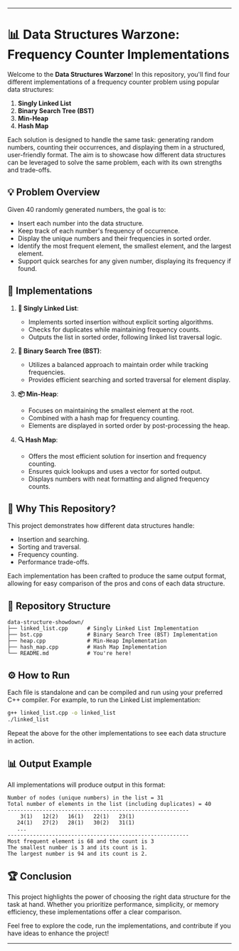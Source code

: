 

---

# 📊 Data Structures Warzone: Frequency Counter Implementations

Welcome to the **Data Structures Warzone**! In this repository, you'll find four different implementations of a frequency counter problem using popular data structures:

1. **Singly Linked List**
2. **Binary Search Tree (BST)**
3. **Min-Heap**
4. **Hash Map**

Each solution is designed to handle the same task: generating random numbers, counting their occurrences, and displaying them in a structured, user-friendly format. The aim is to showcase how different data structures can be leveraged to solve the same problem, each with its own strengths and trade-offs.

## 💡 Problem Overview

Given 40 randomly generated numbers, the goal is to:
- Insert each number into the data structure.
- Keep track of each number's frequency of occurrence.
- Display the unique numbers and their frequencies in sorted order.
- Identify the most frequent element, the smallest element, and the largest element.
- Support quick searches for any given number, displaying its frequency if found.

## 🚀 Implementations

1. **🔗 Singly Linked List**:
    - Implements sorted insertion without explicit sorting algorithms.
    - Checks for duplicates while maintaining frequency counts.
    - Outputs the list in sorted order, following linked list traversal logic.

2. **🌳 Binary Search Tree (BST)**:
    - Utilizes a balanced approach to maintain order while tracking frequencies.
    - Provides efficient searching and sorted traversal for element display.

3. **📦 Min-Heap**:
    - Focuses on maintaining the smallest element at the root.
    - Combined with a hash map for frequency counting.
    - Elements are displayed in sorted order by post-processing the heap.

4. **🔍 Hash Map**:
    - Offers the most efficient solution for insertion and frequency counting.
    - Ensures quick lookups and uses a vector for sorted output.
    - Displays numbers with neat formatting and aligned frequency counts.

## 🧠 Why This Repository?

This project demonstrates how different data structures handle:
- Insertion and searching.
- Sorting and traversal.
- Frequency counting.
- Performance trade-offs.

Each implementation has been crafted to produce the same output format, allowing for easy comparison of the pros and cons of each data structure.

## 📂 Repository Structure

```
data-structure-showdown/
├── linked_list.cpp      # Singly Linked List Implementation
├── bst.cpp              # Binary Search Tree (BST) Implementation
├── heap.cpp             # Min-Heap Implementation
├── hash_map.cpp         # Hash Map Implementation
└── README.md            # You're here!
```

## ⚙️ How to Run

Each file is standalone and can be compiled and run using your preferred C++ compiler. For example, to run the Linked List implementation:

```bash
g++ linked_list.cpp -o linked_list
./linked_list
```

Repeat the above for the other implementations to see each data structure in action.

## 📊 Output Example

All implementations will produce output in this format:

```
Number of nodes (unique numbers) in the list = 31
Total number of elements in the list (including duplicates) = 40
---------------------------------------------------------
    3(1)   12(2)   16(1)   22(1)   23(1)
   24(1)   27(2)   28(1)   30(2)   31(1)
   ...
---------------------------------------------------------
Most frequent element is 68 and the count is 3
The smallest number is 3 and its count is 1.
The largest number is 94 and its count is 2.
```

## 🏆 Conclusion

This project highlights the power of choosing the right data structure for the task at hand. Whether you prioritize performance, simplicity, or memory efficiency, these implementations offer a clear comparison.

Feel free to explore the code, run the implementations, and contribute if you have ideas to enhance the project!

---

